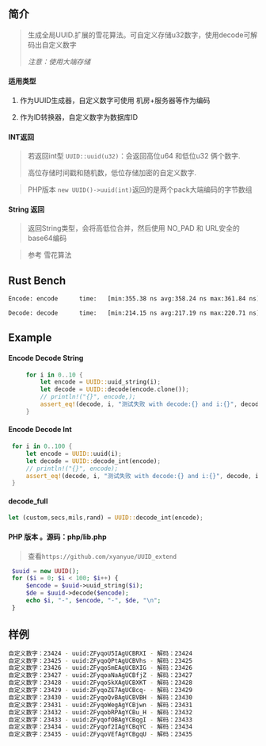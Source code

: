 ## 简介
> 生成全局UUID.扩展的雪花算法。可自定义存储u32数字，使用decode可解码出自定义数字
> 
> *注意：使用大端存储*

#### 适用类型
1. 作为UUID生成器，自定义数字可使用 机房+服务器等作为编码

2. 作为ID转换器，自定义数字为数据库ID

#### INT返回
> 若返回int型 `UUID::uuid(u32)`：会返回高位u64 和低位u32 俩个数字.
> 
> 高位存储时间戳和随机数，低位存储加密的自定义数字.

> PHP版本 `new UUID()->uuid(int)`返回的是两个pack大端编码的字节数组

#### String 返回
> 返回String类型，会将高低位合并，然后使用 NO_PAD 和 URL安全的base64编码


> 参考 雪花算法

## Rust Bench
```bash
Encode: encode      time:   [min:355.38 ns avg:358.24 ns max:361.84 ns]

Decode: decode      time:   [min:214.15 ns avg:217.19 ns max:220.71 ns]
```
## Example
#### Encode Decode String

```rust
     for i in 0..10 {
         let encode = UUID::uuid_string(i);
         let decode = UUID::decode(encode.clone());
         // println!("{}", encode,);
         assert_eq!(decode, i, "测试失败 with decode:{} and i:{}", decode, i);
     }
```

#### Encode Decode Int

```rust
 for i in 0..100 {
     let encode = UUID::uuid(i);
     let decode = UUID::decode_int(encode);
     // println!("{}", encode);
     assert_eq!(decode, i, "测试失败 with decode:{} and i:{}", decode, i);
 }
```

#### decode_full
```rust
let (custom,secs,mils,rand) = UUID::decode_int(encode);
```

#### PHP 版本 。源码：php/lib.php
> 查看`https://github.com/xyanyue/UUID_extend`

```php
 $uuid = new UUID();
 for ($i = 0; $i < 100; $i++) {
     $encode = $uuid->uuid_string($i);
     $de = $uuid->decode($encode);
     echo $i, "-", $encode, "-", $de, "\n";
 }
```

## 样例

```bash
自定义数字：23424 - uuid:ZFyqoU5IAgUCBRXI - 解码：23424
自定义数字：23425 - uuid:ZFyqoQPtAgUCBVhs - 解码：23425
自定义数字：23426 - uuid:ZFyqoSmEAgUCBXIG - 解码：23426
自定义数字：23427 - uuid:ZFyqoaNaAgUCBfjZ - 解码：23427
自定义数字：23428 - uuid:ZFyqoSkXAgUCBXKT - 解码：23428
自定义数字：23429 - uuid:ZFyqoZE7AgUCBcq- - 解码：23429
自定义数字：23430 - uuid:ZFyqoQvBAgUCBVBH - 解码：23430
自定义数字：23431 - uuid:ZFyqoWegAgYCBjwn - 解码：23431
自定义数字：23432 - uuid:ZFyqobRPAgYCBu_H - 解码：23432
自定义数字：23433 - uuid:ZFyqofOBAgYCBqgI - 解码：23433
自定义数字：23434 - uuid:ZFyqof2IAgYCBqYC - 解码：23434
自定义数字：23435 - uuid:ZFyqoVEfAgYCBgqU - 解码：23435
```
